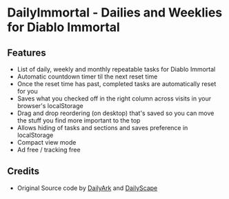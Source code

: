 # DailyImmortal - Dailies and Weeklies for Diablo Immortal

## Features
* List of daily, weekly and monthly repeatable tasks for Diablo Immortal
* Automatic countdown timer til the next reset time
* Once the reset time has past, completed tasks are automatically reset for you
* Saves what you checked off in the right column across visits in your browser's localStorage
* Drag and drop reordering (on desktop) that's saved so you can move the stuff you find more important to the top
* Allows hiding of tasks and sections and saves preference in localStorage
* Compact view mode
* Ad free / tracking free

## Credits
* Original Source code by [DailyArk](https://dailyark.github.io) and [DailyScape](https://dailyscape.github.io)